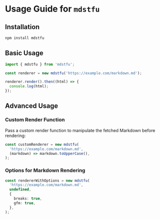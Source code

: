 # Usage Guide for `mdstfu`

## Installation

```bash
npm install mdstfu
```

## Basic Usage

```typescript
import { mdstfu } from 'mdstfu';

const renderer = new mdstfu('https://example.com/markdown.md');

renderer.render().then((html) => {
  console.log(html);
});
```

## Advanced Usage

### Custom Render Function

Pass a custom render function to manipulate the fetched Markdown before rendering:

```typescript
const customRenderer = new mdstfu(
  'https://example.com/markdown.md',
  (markdown) => markdown.toUpperCase(),
);
```

### Options for Markdown Rendering

```typescript
const rendererWithOptions = new mdstfu(
  'https://example.com/markdown.md',
  undefined,
  {
    breaks: true,
    gfm: true,
  },
);
```
